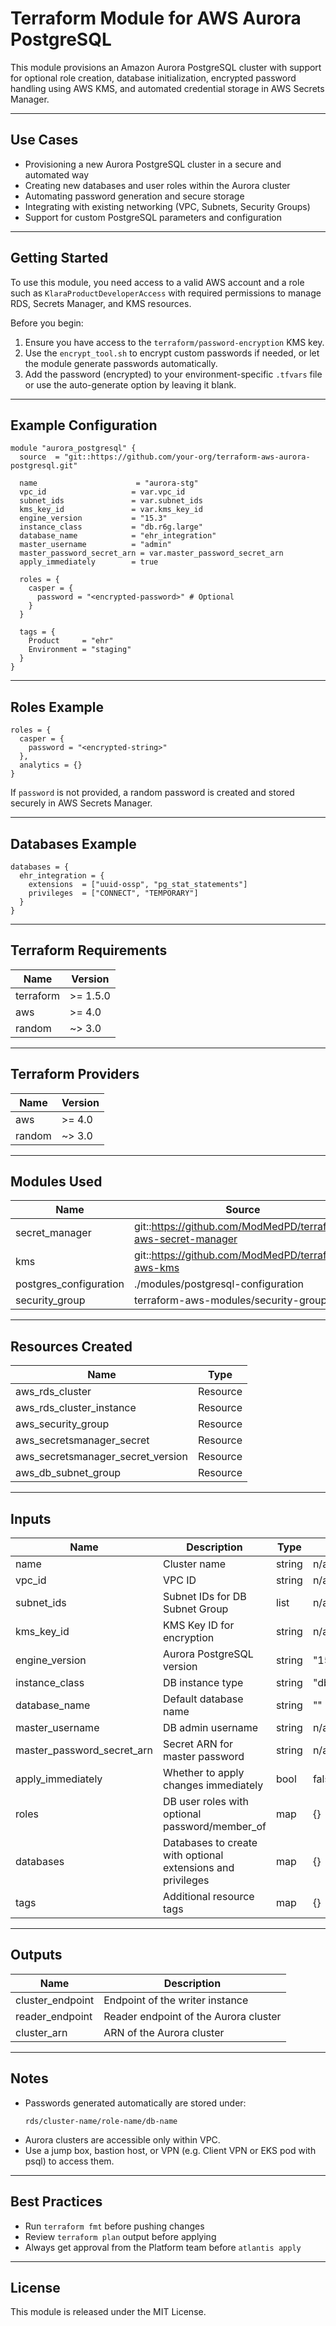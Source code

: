 
# Terraform Module for AWS Aurora PostgreSQL

This module provisions an Amazon Aurora PostgreSQL cluster with support for optional role creation, database initialization, encrypted password handling using AWS KMS, and automated credential storage in AWS Secrets Manager.

---

## Use Cases

- Provisioning a new Aurora PostgreSQL cluster in a secure and automated way
- Creating new databases and user roles within the Aurora cluster
- Automating password generation and secure storage
- Integrating with existing networking (VPC, Subnets, Security Groups)
- Support for custom PostgreSQL parameters and configuration

---

## Getting Started

To use this module, you need access to a valid AWS account and a role such as `KlaraProductDeveloperAccess` with required permissions to manage RDS, Secrets Manager, and KMS resources.

Before you begin:
1. Ensure you have access to the `terraform/password-encryption` KMS key.
2. Use the `encrypt_tool.sh` to encrypt custom passwords if needed, or let the module generate passwords automatically.
3. Add the password (encrypted) to your environment-specific `.tfvars` file or use the auto-generate option by leaving it blank.

---

## Example Configuration

```hcl
module "aurora_postgresql" {
  source  = "git::https://github.com/your-org/terraform-aws-aurora-postgresql.git"

  name                      = "aurora-stg"
  vpc_id                   = var.vpc_id
  subnet_ids               = var.subnet_ids
  kms_key_id               = var.kms_key_id
  engine_version           = "15.3"
  instance_class           = "db.r6g.large"
  database_name            = "ehr_integration"
  master_username          = "admin"
  master_password_secret_arn = var.master_password_secret_arn
  apply_immediately        = true

  roles = {
    casper = {
      password = "<encrypted-password>" # Optional
    }
  }

  tags = {
    Product     = "ehr"
    Environment = "staging"
  }
}
```

---

## Roles Example

```hcl
roles = {
  casper = {
    password = "<encrypted-string>"
  },
  analytics = {}
}
```

If `password` is not provided, a random password is created and stored securely in AWS Secrets Manager.

---

## Databases Example

```hcl
databases = {
  ehr_integration = {
    extensions  = ["uuid-ossp", "pg_stat_statements"]
    privileges  = ["CONNECT", "TEMPORARY"]
  }
}
```

---

## Terraform Requirements

| Name       | Version |
|------------|---------|
| terraform  | >= 1.5.0 |
| aws        | >= 4.0   |
| random     | ~> 3.0   |

---

## Terraform Providers

| Name   | Version |
|--------|---------|
| aws    | >= 4.0  |
| random | ~> 3.0  |

---

## Modules Used

| Name                    | Source                                                   | Version |
|-------------------------|----------------------------------------------------------|---------|
| secret_manager          | git::https://github.com/ModMedPD/terraform-aws-secret-manager | 1.1.2  |
| kms                     | git::https://github.com/ModMedPD/terraform-aws-kms       | 1.0.5  |
| postgres_configuration  | ./modules/postgresql-configuration                       | n/a     |
| security_group          | terraform-aws-modules/security-group/aws                 | ~> 5.0  |

---

## Resources Created

| Name                               | Type         |
|------------------------------------|--------------|
| aws_rds_cluster                    | Resource     |
| aws_rds_cluster_instance           | Resource     |
| aws_security_group                 | Resource     |
| aws_secretsmanager_secret         | Resource     |
| aws_secretsmanager_secret_version | Resource     |
| aws_db_subnet_group                | Resource     |

---

## Inputs

| Name                        | Description                                                    | Type   | Default | Required |
|-----------------------------|----------------------------------------------------------------|--------|---------|----------|
| name                        | Cluster name                                                   | string | n/a     | yes      |
| vpc_id                      | VPC ID                                                         | string | n/a     | yes      |
| subnet_ids                  | Subnet IDs for DB Subnet Group                                 | list   | n/a     | yes      |
| kms_key_id                  | KMS Key ID for encryption                                      | string | n/a     | yes      |
| engine_version              | Aurora PostgreSQL version                                      | string | "15.3"  | no       |
| instance_class              | DB instance type                                               | string | "db.r6g.large" | no  |
| database_name               | Default database name                                          | string | ""      | no       |
| master_username             | DB admin username                                              | string | n/a     | yes      |
| master_password_secret_arn  | Secret ARN for master password                                | string | n/a     | yes      |
| apply_immediately           | Whether to apply changes immediately                          | bool   | false   | no       |
| roles                       | DB user roles with optional password/member_of                | map    | {}      | no       |
| databases                   | Databases to create with optional extensions and privileges   | map    | {}      | no       |
| tags                        | Additional resource tags                                       | map    | {}      | no       |

---

## Outputs

| Name               | Description                                      |
|--------------------|--------------------------------------------------|
| cluster_endpoint   | Endpoint of the writer instance                  |
| reader_endpoint    | Reader endpoint of the Aurora cluster            |
| cluster_arn        | ARN of the Aurora cluster                        |

---

## Notes

- Passwords generated automatically are stored under:
  ```
  rds/cluster-name/role-name/db-name
  ```
- Aurora clusters are accessible only within VPC.
- Use a jump box, bastion host, or VPN (e.g. Client VPN or EKS pod with psql) to access them.

---

## Best Practices

- Run `terraform fmt` before pushing changes
- Review `terraform plan` output before applying
- Always get approval from the Platform team before `atlantis apply`

---

## License

This module is released under the MIT License.
